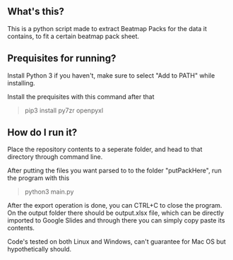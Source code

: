 ## What's this?

This is a python script made to extract Beatmap Packs for the data it contains, to fit a certain beatmap pack sheet. 

## Prequisites for running?

Install Python 3 if you haven't, make sure to select "Add to PATH" while installing. 

Install the prequisites with this command after that

>pip3 install py7zr openpyxl

## How do I run it?

Place the repository contents to a seperate folder, and head to that directory through command line.

After putting the files you want parsed to to the folder "putPackHere", run the program with this

>python3 main.py

After the export operation is done, you can CTRL+C to close the program. On the output folder there should be output.xlsx file, which can be directly imported to Google Slides and through there you can simply copy paste its contents. 

Code's tested on both Linux and Windows, can't guarantee for Mac OS but hypothetically should.
